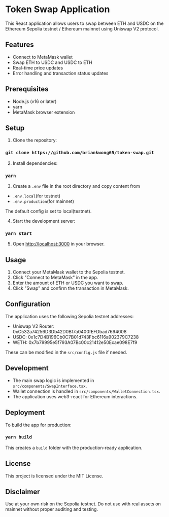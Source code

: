 # Token Swap Application

This React application allows users to swap between ETH and USDC on the Ethereum Sepolia testnet / Ethereum mainnet using Uniswap V2 protocol.

## Features

- Connect to MetaMask wallet
- Swap ETH to USDC and USDC to ETH
- Real-time price updates
- Error handling and transaction status updates

## Prerequisites

- Node.js (v16 or later)
- yarn
- MetaMask browser extension

## Setup

1. Clone the repository:

### `git clone https://github.com/briankwong65/token-swap.git`

2. Install dependencies:

### `yarn`

3. Create a `.env` file in the root directory and copy content from

- `.env.local`(for testnet)
- `.env.production`(for mainnet)

The default config is set to local(testnet).

4. Start the development server:

### `yarn start`

5. Open [http://localhost:3000](http://localhost:3000) in your browser.

## Usage

1. Connect your MetaMask wallet to the Sepolia testnet.
2. Click "Connect to MetaMask" in the app.
3. Enter the amount of ETH or USDC you want to swap.
4. Click "Swap" and confirm the transaction in MetaMask.

## Configuration

The application uses the following Sepolia testnet addresses:

- Uniswap V2 Router: 0xC532a74256D3Db42D0Bf7a0400fEFDbad7694008
- USDC: 0x1c7D4B196Cb0C7B01d743Fbc6116a902379C7238
- WETH: 0x7b79995e5f793A07Bc00c21412e50Ecae098E7f9

These can be modified in the `src/config.js` file if needed.

## Development

- The main swap logic is implemented in `src/components/SwapInterface.tsx`.
- Wallet connection is handled in `src/components/WalletConnection.tsx`.
- The application uses web3-react for Ethereum interactions.

## Deployment

To build the app for production:

### `yarn build`

This creates a `build` folder with the production-ready application.

## License

This project is licensed under the MIT License.

## Disclaimer

Use at your own risk on the Sepolia testnet. Do not use with real assets on mainnet without proper auditing and testing.
